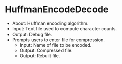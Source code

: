 # HuffmanEncodeDecode

<ul>
  <li> About: Huffman encoding algorithm. </li>
  <li> Input: Text file used to compute character counts. </li>
  <li> Output: Debug file.
  <li> Prompts users to enter file for compression.
    <ul>
      <li> Input: Name of file to be encoded. </li>
      <li> Output: Compressed file. </li>
      <li> Output: Rebuilt file. </li>
    </ul>
</ul>
